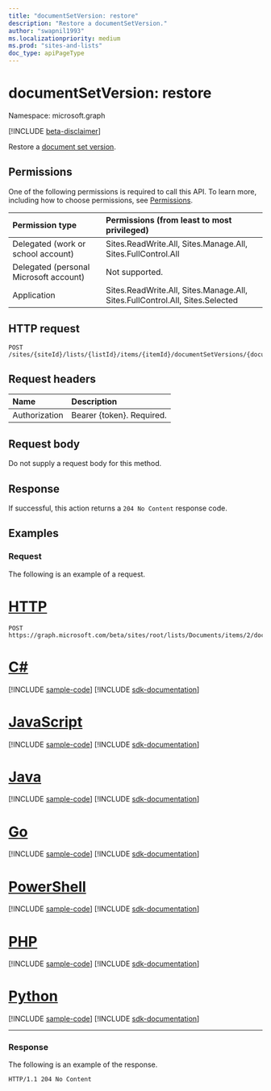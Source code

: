 ```yaml
---
title: "documentSetVersion: restore"
description: "Restore a documentSetVersion."
author: "swapnil1993"
ms.localizationpriority: medium
ms.prod: "sites-and-lists"
doc_type: apiPageType
---
```


# documentSetVersion: restore
Namespace: microsoft.graph

[!INCLUDE [beta-disclaimer](../../includes/beta-disclaimer.md)]

Restore a [document set version](../resources/documentsetversion.md).

## Permissions
One of the following permissions is required to call this API. To learn more, including how to choose permissions, see [Permissions](/graph/permissions-reference).

|Permission type|Permissions (from least to most privileged)|
|:---|:---|
|Delegated (work or school account)|Sites.ReadWrite.All, Sites.Manage.All, Sites.FullControl.All|
|Delegated (personal Microsoft account)|Not supported.|
|Application|Sites.ReadWrite.All, Sites.Manage.All, Sites.FullControl.All, Sites.Selected|

## HTTP request

<!-- {
  "blockType": "ignored"
}
-->
``` http
POST /sites/{siteId}/lists/{listId}/items/{itemId}/documentSetVersions/{documentSetVersionId}/restore
```

## Request headers
|Name|Description|
|:---|:---|
|Authorization|Bearer {token}. Required.|

## Request body
Do not supply a request body for this method.

## Response

If successful, this action returns a `204 No Content` response code.

## Examples

### Request

The following is an example of a request.


# [HTTP](#tab/http)
<!-- {
  "blockType": "request",
  "name": "documentsetversionthis.restore",
  "sampleKeys": ["2", "1", "root", "Documents"]
}
-->
``` http
POST https://graph.microsoft.com/beta/sites/root/lists/Documents/items/2/documentSetVersions/1/restore
```

# [C#](#tab/csharp)
[!INCLUDE [sample-code](../includes/snippets/csharp/documentsetversionthisrestore-csharp-snippets.md)]
[!INCLUDE [sdk-documentation](../includes/snippets/snippets-sdk-documentation-link.md)]

# [JavaScript](#tab/javascript)
[!INCLUDE [sample-code](../includes/snippets/javascript/documentsetversionthisrestore-javascript-snippets.md)]
[!INCLUDE [sdk-documentation](../includes/snippets/snippets-sdk-documentation-link.md)]

# [Java](#tab/java)
[!INCLUDE [sample-code](../includes/snippets/java/documentsetversionthisrestore-java-snippets.md)]
[!INCLUDE [sdk-documentation](../includes/snippets/snippets-sdk-documentation-link.md)]

# [Go](#tab/go)
[!INCLUDE [sample-code](../includes/snippets/go/documentsetversionthisrestore-go-snippets.md)]
[!INCLUDE [sdk-documentation](../includes/snippets/snippets-sdk-documentation-link.md)]

# [PowerShell](#tab/powershell)
[!INCLUDE [sample-code](../includes/snippets/powershell/documentsetversionthisrestore-powershell-snippets.md)]
[!INCLUDE [sdk-documentation](../includes/snippets/snippets-sdk-documentation-link.md)]

# [PHP](#tab/php)
[!INCLUDE [sample-code](../includes/snippets/php/documentsetversionthisrestore-php-snippets.md)]
[!INCLUDE [sdk-documentation](../includes/snippets/snippets-sdk-documentation-link.md)]

# [Python](#tab/python)
[!INCLUDE [sample-code](../includes/snippets/python/documentsetversionthisrestore-python-snippets.md)]
[!INCLUDE [sdk-documentation](../includes/snippets/snippets-sdk-documentation-link.md)]

---

### Response

The following is an example of the response.

<!-- {
  "blockType": "response",
  "name": "documentsetversionthis.restore",
  "truncated": true
}
-->
``` http
HTTP/1.1 204 No Content
```

